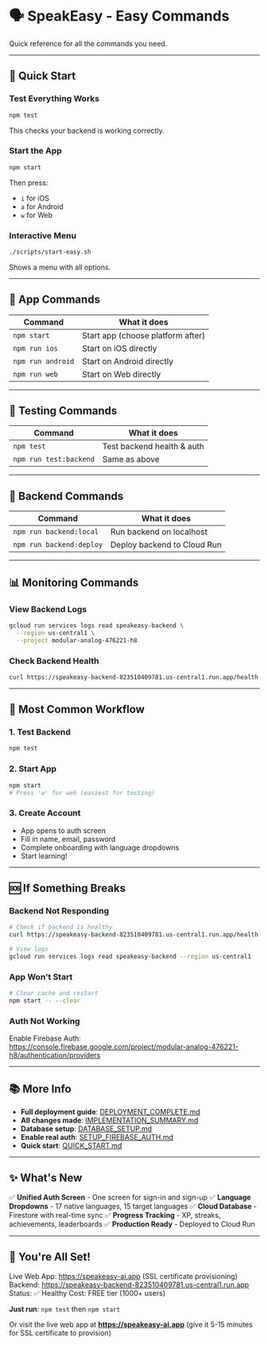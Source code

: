 # 🗣️ SpeakEasy - Easy Commands

Quick reference for all the commands you need.

---

## 🚀 Quick Start

### Test Everything Works
```bash
npm test
```
This checks your backend is working correctly.

### Start the App
```bash
npm start
```
Then press:
- `i` for iOS
- `a` for Android
- `w` for Web

### Interactive Menu
```bash
./scripts/start-easy.sh
```
Shows a menu with all options.

---

## 📱 App Commands

| Command | What it does |
|---------|--------------|
| `npm start` | Start app (choose platform after) |
| `npm run ios` | Start on iOS directly |
| `npm run android` | Start on Android directly |
| `npm run web` | Start on Web directly |

---

## 🧪 Testing Commands

| Command | What it does |
|---------|--------------|
| `npm test` | Test backend health & auth |
| `npm run test:backend` | Same as above |

---

## 🔧 Backend Commands

| Command | What it does |
|---------|--------------|
| `npm run backend:local` | Run backend on localhost |
| `npm run backend:deploy` | Deploy backend to Cloud Run |

---

## 📊 Monitoring Commands

### View Backend Logs
```bash
gcloud run services logs read speakeasy-backend \
  --region us-central1 \
  --project modular-analog-476221-h8
```

### Check Backend Health
```bash
curl https://speakeasy-backend-823510409781.us-central1.run.app/health
```

---

## 🎯 Most Common Workflow

### 1. Test Backend
```bash
npm test
```

### 2. Start App
```bash
npm start
# Press 'w' for web (easiest for testing)
```

### 3. Create Account
- App opens to auth screen
- Fill in name, email, password
- Complete onboarding with language dropdowns
- Start learning!

---

## 🆘 If Something Breaks

### Backend Not Responding
```bash
# Check if backend is healthy
curl https://speakeasy-backend-823510409781.us-central1.run.app/health

# View logs
gcloud run services logs read speakeasy-backend --region us-central1
```

### App Won't Start
```bash
# Clear cache and restart
npm start -- --clear
```

### Auth Not Working
Enable Firebase Auth: https://console.firebase.google.com/project/modular-analog-476221-h8/authentication/providers

---

## 📚 More Info

- **Full deployment guide**: [DEPLOYMENT_COMPLETE.md](DEPLOYMENT_COMPLETE.md)
- **All changes made**: [IMPLEMENTATION_SUMMARY.md](IMPLEMENTATION_SUMMARY.md)
- **Database setup**: [DATABASE_SETUP.md](DATABASE_SETUP.md)
- **Enable real auth**: [SETUP_FIREBASE_AUTH.md](SETUP_FIREBASE_AUTH.md)
- **Quick start**: [QUICK_START.md](QUICK_START.md)

---

## ✨ What's New

✅ **Unified Auth Screen** - One screen for sign-in and sign-up
✅ **Language Dropdowns** - 17 native languages, 15 target languages
✅ **Cloud Database** - Firestore with real-time sync
✅ **Progress Tracking** - XP, streaks, achievements, leaderboards
✅ **Production Ready** - Deployed to Cloud Run

---

## 🎊 You're All Set!

Live Web App: https://speakeasy-ai.app (SSL certificate provisioning)
Backend: https://speakeasy-backend-823510409781.us-central1.run.app
Status: ✅ Healthy
Cost: FREE tier (1000+ users)

**Just run**: `npm test` then `npm start`

Or visit the live web app at **https://speakeasy-ai.app** (give it 5-15 minutes for SSL certificate to provision)
